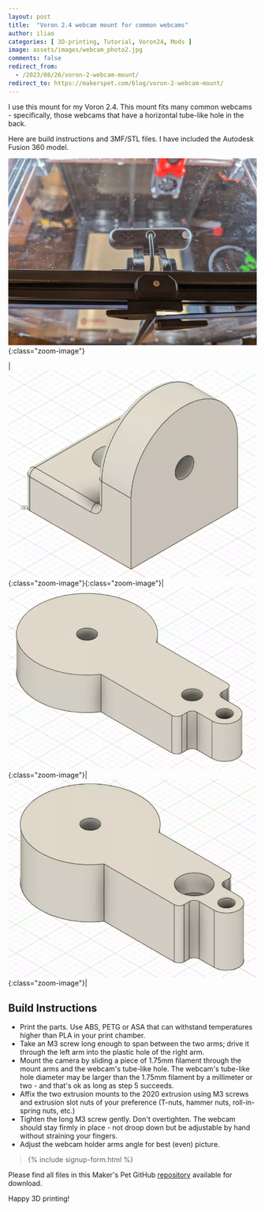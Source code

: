 ```yaml
---
layout: post
title:  "Voron 2.4 webcam mount for common webcams"
author: iliao
categories: [ 3D-printing, Tutorial, Voron24, Mods ]
image: assets/images/webcam_photo2.jpg
comments: false
redirect_from:
  - /2023/08/26/voron-2-webcam-mount/
redirect_to: https://makerspet.com/blog/voron-2-webcam-mount/
---
```

I use this mount for my Voron 2.4. This mount fits many common webcams - specifically, those webcams that have a horizontal tube-like hole in the back.

Here are build instructions and 3MF/STL files. I have included the Autodesk Fusion 360 model.

![Webcam holder - view from the top](/assets/images/webp/webcam_photo1.webp 'Webcam holder - view from the top'){:class="zoom-image"}

|![2020 extrusion mount](/assets/images/webp/webcam_holder_2020_extrusion_mount.webp '2020 extrusion mount'){:class="zoom-image"}{:class="zoom-image"}|![Right arm](/assets/images/webp/webcam_holder_arm_r_v3.webp 'Right arm'){:class="zoom-image"}|![Left arm](/assets/images/webp/webcam_holder_arm_l_v5.webp 'Left arm'){:class="zoom-image"}|

<p></p>

## Build Instructions

- Print the parts. Use ABS, PETG or ASA that can withstand temperatures higher than PLA in your print chamber.
- Take an M3 screw long enough to span between the two arms; drive it through the left arm into the plastic hole of the right arm.
- Mount the camera by sliding a piece of 1.75mm filament through the mount arms and the webcam's tube-like hole. The webcam's tube-like hole diameter may be larger than the 1.75mm filament by a millimeter or two - and that's ok as long as step 5 succeeds.
- Affix the two extrusion mounts to the 2020 extrusion using M3 screws and extrusion slot nuts of your preference (T-nuts, hammer nuts, roll-in-spring nuts, etc.)
- Tighten the long M3 screw gently. Don't overtighten. The webcam should stay firmly in place - not droop down but be adjustable by hand without straining your fingers.
- Adjust the webcam holder arms angle for best (even) picture.

<blockquote>{% include signup-form.html %}</blockquote>

Please find all files in this Maker's Pet GitHub [repository](https://github.com/makerspet/voron2_webcam_mount/) available for download.

Happy 3D printing!
